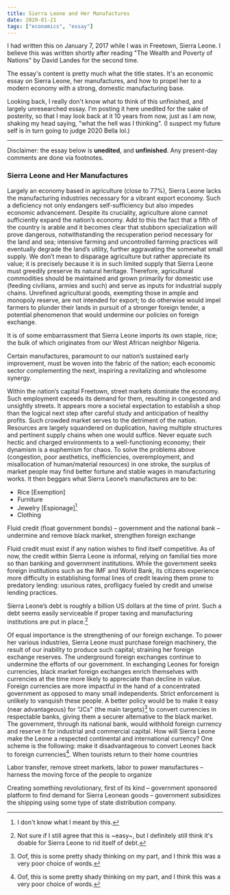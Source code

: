 ```yaml
---
title: Sierra Leone and Her Manufactures
date: 2020-01-21
tags: ["economics", "essay"]
---
```


I had written this on January 7, 2017 while I was in Freetown, Sierra Leone. I believe this was written shortly after reading "The Wealth and Poverty of Nations" by David Landes for the second time. 

The essay's content is pretty much what the title states. It's an economic essay on Sierra Leone, her manufactures, and how to propel her to a modern economy with a strong, domestic manufacturing base. 

Looking back, I really don't know what to think of this unfinished, and largely unresearched essay. I'm posting it here unedited for the sake of posterity, so that I may look back at it 10 years from now, just as I am now, shaking my head saying, "what the hell was I thinking". (I suspect my future self is in turn going to judge 2020 Bella lol.)

---

Disclaimer: the essay below is **unedited**, and **unfinished**. Any present-day comments are done via footnotes. 

### Sierra Leone and Her Manufactures 

Largely an economy based in agriculture (close to 77%), Sierra Leone lacks the manufacturing industries necessary for a vibrant export economy. Such a deficiency not only endangers self-sufficiency but also impedes economic advancement. Despite its cruciality, agriculture alone cannot sufficiently expand the nation’s economy. Add to this the fact that a fifth of the country is arable and it becomes clear that stubborn specialization will prove dangerous, notwithstanding the recuperation period necessary for the land and sea; intensive farming and uncontrolled farming practices will eventually degrade the land’s utility, further aggravating the somewhat small supply. We don’t mean to disparage agriculture but rather appreciate its value; it is precisely because it is in such limited supply that Sierra Leone must greedily preserve its natural heritage. Therefore, agricultural commodities should be maintained and grown primarily for domestic use (feeding civilians, armies and such) and serve as inputs for industrial supply chains. Unrefined agricultural goods, exempting those in ample and monopoly reserve, are not intended for export; to do otherwise would impel farmers to plunder their lands in pursuit of a stronger foreign tender, a potential phenomenon that would undermine our policies on foreign exchange.  

It is of some embarrassment that Sierra Leone imports its own staple, rice; the bulk of which originates from our West African neighbor Nigeria. 

Certain manufactures, paramount to our nation’s sustained early improvement, must be woven into the fabric of the nation; each economic sector complementing the next, inspiring a revitalizing and wholesome synergy.  

Within the nation’s capital Freetown, street markets dominate the economy. Such employment exceeds its demand for them, resulting in congested and unsightly streets. It appears more a societal expectation to establish a shop than the logical next step after careful study and anticipation of healthy profits. Such crowded market serves to the detriment of the nation. Resources are largely squandered on duplication, having multiple structures and pertinent supply chains when one would suffice. Never equate such hectic and charged environments to a well-functioning economy; their dynamism is a euphemism for chaos. To solve the problems above (congestion, poor aesthetics, inefficiencies, overemployment, and misallocation of human/material resources) in one stroke, the surplus of market people may find better fortune and stable wages in manufacturing works. It then beggars what Sierra Leone’s manufactures are to be: 
 - Rice [Exemption]  
 - Furniture 
 - Jewelry [Espionage][^1]
 - Clothing 
  
Fluid credit (float government bonds) – government and the national bank – undermine and remove black market, strengthen foreign exchange  

Fluid credit must exist if any nation wishes to find itself competitive. As of now, the credit within Sierra Leone is informal, relying on familial ties more so than banking and government institutions. While the government seeks foreign institutions such as the IMF and World Bank, its citizens experience more difficulty in establishing formal lines of credit leaving them prone to predatory lending: usurious rates, profligacy fueled by credit and unwise lending practices.  

Sierra Leone’s debt is roughly a billion US dollars at the time of print. Such a debt seems easily serviceable if proper taxing and manufacturing institutions are put in place.[^2]  

Of equal importance is the strengthening of our foreign exchange. To power her various industries, Sierra Leone must purchase foreign machinery, the result of our inability to produce such capital; straining her foreign exchange reserves. The underground foreign exchanges continue to undermine the efforts of our government. In exchanging Leones for foreign currencies, black market foreign exchanges enrich themselves with currencies at the time more likely to appreciate than decline in value. Foreign currencies are more impactful in the hand of a concentrated government as opposed to many small independents. Strict enforcement is unlikely to vanquish these people. A better policy would be to make it easy (near advantageous) for “JCs” (the main targets)[^3] to convert currencies in respectable banks, giving them a securer alternative to the black market. The government, through its national bank, would withhold foreign currency and reserve it for industrial and commercial capital. How will Sierra Leone make the Leone a respected continental and international currency? One scheme is the following: make it disadvantageous to convert Leones back to foreign currencies[^3]. When tourists return to their home countries  
 
Labor transfer, remove street markets, labor to power manufactures – harness the moving force of the people to organize  
 
Creating something revolutionary, first of its kind – government sponsored platform to find demand for Sierra Leonean goods – government subsidizes the shipping using some type of state distribution company.  


[^1]: I don't know what I meant by this. 
[^2]: Not sure if I still agree that this is ~easy~, but I definitely still think it's doable for Sierra Leone to rid itself of debt. 
[^3]: Oof, this is some pretty shady thinking on my part, and I think this was a very poor choice of words.
